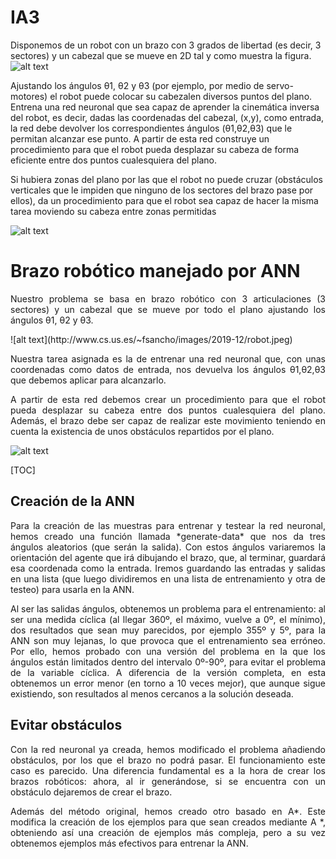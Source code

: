 # IA3

Disponemos de un robot con un brazo con 3 grados de libertad (es decir, 3 sectores) y un cabezal que se mueve en 2D tal y como muestra la figura.
![alt text](http://www.cs.us.es/~fsancho/images/2019-12/robot.jpeg)

Ajustando los ángulos θ1, θ2 y θ3 (por ejemplo, por medio de servo-motores) el robot puede colocar su cabezalen diversos puntos del plano. 
Entrena una red neuronal que sea capaz de aprender la cinemática inversa del robot, es decir, dadas las coordenadas del cabezal, (x,y), como entrada, la red debe devolver los correspondientes ángulos (θ1,θ2,θ3) que le permitan alcanzar ese punto.
A partir de esta red construye un procedimiento para que el robot pueda desplazar su cabeza de forma eficiente entre dos puntos cualesquiera del plano.

Si hubiera zonas del plano por las que el robot no puede cruzar (obstáculos verticales que le impiden que ninguno de los sectores del brazo pase por ellos), da un procedimiento para que el robot sea capaz de hacer la misma tarea moviendo su cabeza entre zonas permitidas

![alt text](http://www.cs.us.es/~fsancho/images/2019-12/robot2.gif)











# Brazo robótico manejado por ANN

<p style="text-align:justify">Nuestro problema se basa en brazo robótico con 3 articulaciones (3 sectores) y un cabezal que se mueve por todo el plano ajustando los ángulos θ1, θ2 y θ3.</p>
![alt text](http://www.cs.us.es/~fsancho/images/2019-12/robot.jpeg)

<p style="text-align:justify">Nuestra tarea asignada es la de entrenar una red neuronal que, con unas coordenadas como datos de entrada, nos devuelva los ángulos θ1,θ2,θ3 que debemos aplicar para alcanzarlo.</p>

<p style="text-align:justify">A partir de esta red debemos crear un procedimiento para que el robot pueda desplazar su cabeza entre dos puntos cualesquiera del plano. Además, el brazo debe ser capaz de realizar este movimiento teniendo en cuenta la existencia de unos obstáculos repartidos por el plano.</p>

![alt text](http://www.cs.us.es/~fsancho/images/2019-12/robot2.gif)

[TOC]

## Creación de la ANN

<p style="text-align:justify">Para la creación de las muestras para entrenar y testear la red neuronal, hemos creado una función llamada *generate-data* que nos da tres ángulos aleatorios (que serán la salida). Con estos ángulos variaremos la orientación del agente que irá dibujando el brazo, que, al terminar, guardará esa coordenada como la entrada. Iremos guardando las entradas y salidas en una lista (que luego dividiremos en una lista de entrenamiento y otra de testeo) para usarla en la ANN.</p>

<p style="text-align:justify">Al ser las salidas ángulos, obtenemos un problema para el entrenamiento: al ser una medida cíclica (al llegar 360º, el máximo, vuelve a 0º, el mínimo), dos resultados que sean muy parecidos, por ejemplo 355º y 5º, para la ANN son muy lejanas, lo que provoca que el entrenamiento sea erróneo. Por ello, hemos probado con una versión del problema en la que los ángulos están limitados dentro del intervalo 0º-90º, para evitar el problema de la variable cíclica. A diferencia de la versión completa, en esta obtenemos un error menor (en torno a 10 veces mejor), que aunque sigue existiendo, son resultados al menos cercanos a la solución deseada.</p>

## Evitar obstáculos

<p style="text-align:justify">Con la red neuronal ya creada, hemos modificado el problema añadiendo obstáculos, por los que el brazo no podrá pasar. El funcionamiento este caso es parecido. Una diferencia fundamental es a la hora de crear los brazos robóticos: ahora, al ir generándose, si se encuentra con un obstáculo dejaremos de crear el brazo.</p>

<p style="text-align:justify">Además del método original, hemos creado otro basado en A*. Este modifica la creación de los ejemplos para que sean creados mediante A *,  obteniendo así una creación de ejemplos más compleja, pero a su vez obtenemos ejemplos más efectivos para entrenar la ANN.</p>

